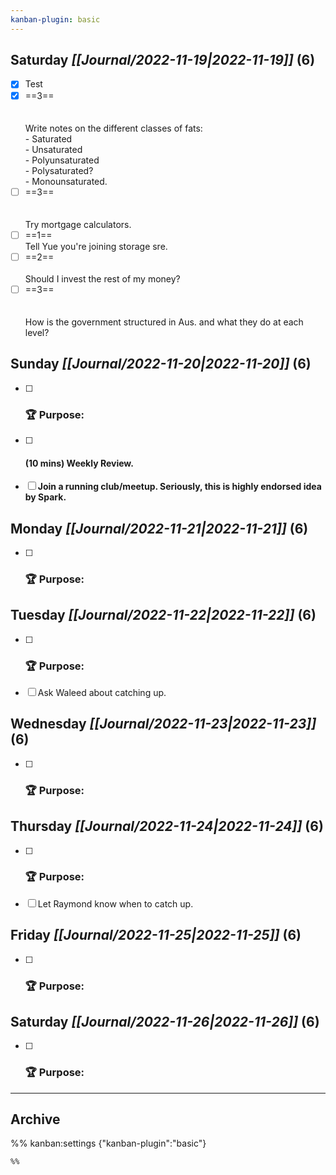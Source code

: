 ```yaml
---
kanban-plugin: basic
---
```


## **Saturday** *[[Journal/2022-11-19|2022-11-19]]* (6)

- [x] Test
- [x] ==3==<br><br><br>Write notes on the different classes of fats:<br>- Saturated<br>- Unsaturated<br>- Polyunsaturated<br>- Polysaturated?<br>- Monounsaturated.
- [ ] ==3==<br><br><br>Try mortgage calculators.
- [ ] ==1==<br>Tell Yue you're joining storage sre.
- [ ] ==2==<br><br>Should I invest the rest of my money?
- [ ] ==3==<br><br><br>How is the government structured in Aus. and what they do at each level?

## **Sunday** *[[Journal/2022-11-20|2022-11-20]]* (6)

- [ ] ### **🏆 Purpose**:
- [ ] #### **(10 mins)** Weekly Review.
- [ ] **Join a running club/meetup. Seriously, this is highly endorsed idea by Spark.**

## **Monday** *[[Journal/2022-11-21|2022-11-21]]* (6)

- [ ] ### **🏆 Purpose**:

## **Tuesday** *[[Journal/2022-11-22|2022-11-22]]* (6)

- [ ] ### **🏆 Purpose**:
- [ ] Ask Waleed about catching up.

## **Wednesday** *[[Journal/2022-11-23|2022-11-23]]* (6)

- [ ] ### **🏆 Purpose**:

## **Thursday** *[[Journal/2022-11-24|2022-11-24]]* (6)

- [ ] ### **🏆 Purpose**:
- [ ] Let Raymond know when to catch up.

## **Friday** *[[Journal/2022-11-25|2022-11-25]]* (6)

- [ ] ### **🏆 Purpose**:

## **Saturday** *[[Journal/2022-11-26|2022-11-26]]* (6)

- [ ] ### **🏆 Purpose**:

***

## Archive



%% kanban:settings
{"kanban-plugin":"basic"}
```
%%
